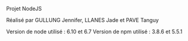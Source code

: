 Projet NodeJS

Réalisé par GULLUNG Jennifer, LLANES Jade et PAVE Tanguy

Version de node utilisé :
6.10 et 6.7
Version de npm utilisé :
3.8.6 et 5.5.1
